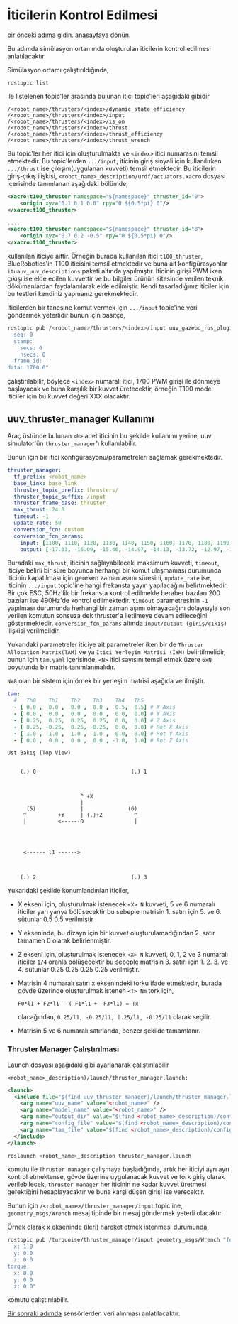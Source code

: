 # İticilerin Kontrol Edilmesi
[bir önceki adıma](simulation.md) gidin.
[anasayfaya](index.md) dönün.

Bu adımda simülasyon ortamında oluşturulan iticilerin kontrol edilmesi anlatılacaktır.

Simülasyon ortamı çalıştırıldığında, 
```
rostopic list
``` 
ile listelenen topic'ler arasında bulunan itici
topic'leri aşağıdaki gibidir

```
/<robot_name>/thrusters/<index>/dynamic_state_efficiency
/<robot_name>/thrusters/<index>/input
/<robot_name>/thrusters/<index>/is_on
/<robot_name>/thrusters/<index>/thrust
/<robot_name>/thrusters/<index>/thrust_efficiency
/<robot_name>/thrusters/<index>/thrust_wrench
```

Bu topic'ler her itici için oluşturulmakta ve `<index>` itici 
numarasını temsil etmektedir. Bu topic'lerden `.../input`, iticinin giriş sinyali için kullanılırken `.../thrust` ise çıkışını(uygulanan kuvveti) temsil etmektedir. Bu iticilerin giriş-çıkış ilişkisi, `<robot_name>_description/urdf/actuators.xacro` dosyası içerisinde tanımlanan aşağıdaki bölümde, 

```xml
<xacro:t100_thruster namespace="${namespace}" thruster_id="0">
    <origin xyz="0.1 0.1 0.0" rpy="0 ${0.5*pi} 0"/>
</xacro:t100_thruster>

....
<xacro:t100_thruster namespace="${namespace}" thruster_id="8">
    <origin xyz="0.7 0.2 -0.5" rpy="0 ${0.5*pi} 0"/>
</xacro:t100_thruster>
```
kullanılan iticiye aittir. Örneğin burada kullanılan itici `t100_thruster`, BlueRobotics'in T100 iticisini temsil etmektedir ve buna ait konfigürasyonlar `ituauv_uuv_descriptions` paketi altında yapılmıştır. İticinin girişi PWM iken çıkışı ise elde edilen kuvvettir ve bu bilgiler ürünün sitesinde verilen teknik dökümanlardan faydalanılarak elde edilmiştir. Kendi tasarladığınız iticiler için bu testleri kendiniz yapmanız gerekmektedir.

İticilerden bir tanesine komut vermek için `.../input` topic'ine veri göndermek yeterlidir bunun için basitçe,
```sh
rostopic pub /<robot_name>/thrusters/<index>/input uuv_gazebo_ros_plugins_msgs/FloatStamped "header:  
  seq: 0
  stamp:
    secs: 0
    nsecs: 0
  frame_id: ''
data: 1700.0"
```
çalıştırılabilir, böylece `<index>` numaralı itici, 1700 PWM girişi ile dönmeye başlayacak ve buna karşılık bir kuvvet üretecektir, örneğin T100 model iticiler için bu kuvvet değeri XXX olacaktır.


## uuv_thruster_manager Kullanımı
Araç üstünde bulunan `<N>` adet iticinin bu şekilde kullanımı yerine, uuv simulator'ün `thruster_manager`'ı kullanılabilir.

Bunun için bir itici konfigürasyonu/parametreleri sağlamak gerekmektedir.

```yaml
thruster_manager:
  tf_prefix: <robot_name>
  base_link: base_link
  thruster_topic_prefix: thrusters/
  thruster_topic_suffix: /input
  thruster_frame_base: thruster_
  max_thrust: 24.0
  timeout: -1
  update_rate: 50
  conversion_fcn: custom
  conversion_fcn_params:
    input: [1100, 1110, 1120, 1130, 1140, 1150, 1160, 1170, 1180, 1190, 1200, 1210, 1220, 1230, 1240, 1250, 1260, 1270, 1280, 1290, 1300, 1310, 1320, 1330, 1340, 1350, 1360, 1370, 1380, 1390, 1400, 1410, 1420, 1430, 1440, 1450, 1460, 1470, 1480, 1490, 1500, 1510, 1520, 1530, 1540, 1550, 1560, 1570, 1580, 1590, 1600, 1610, 1620, 1630, 1640, 1650, 1660, 1670, 1680, 1690, 1700, 1710, 1720, 1730, 1740, 1750, 1760, 1770, 1780, 1790, 1800, 1810, 1820, 1830, 1840, 1850, 1860, 1870, 1880, 1890, 1900]
    output: [-17.33, -16.09, -15.46, -14.97, -14.13, -13.72, -12.97, -12.34, -11.85, -11.41, -10.83, -10.20, -9.71, -9.09, -8.38, -7.75, -7.39, -6.90, -6.55, -6.10, -5.70, -5.21, -4.63, -4.19, -3.92, -3.61, -3.20, -2.67, -2.27, -1.96, -1.64, -1.38, -1.02, -0.71, -0.49, -0.31, -0.13, -0.08, 0.00, 0.00, 0.00, 0.00, 0.00, 0.08, 0.35, 0.62, 1.02, 1.42, 1.91, 2.49, 3.03, 3.61, 4.23, 4.72, 5.34, 6.01, 6.73, 7.22, 7.88, 8.64, 9.45, 10.38, 11.09, 11.63, 12.30, 12.79, 13.59, 14.62, 15.46, 16.22, 16.93, 17.87, 19.21, 20.05, 20.59, 21.39, 22.19, 22.77, 23.71, 24.38, 24.69]
```

Buradaki `max_thrust`, iticinin sağlayabileceki maksimum kuvveti, `timeout`, iticiye belirli bir süre boyunca herhangi bir komut ulaşmaması durumunda iticinin kapatılması için gereken zaman aşımı süresini, `update_rate` ise, iticinin `.../input` topic'ine hangi frekansta yayın yapılacağını belirtmektedir. Bir çok ESC, 50Hz'lik bir frekansta kontrol edilmekle beraber bazıları 200 bazıları ise 490Hz'de kontrol edilmektedir. `timeout` parametresinin `-1` yapılması durumunda herhangi bir zaman aşımı olmayacağını dolayısıyla son verilen komutun sonsuza dek thruster'a iletilmeye devam edileceğini göstermektedir. `conversion_fcn_params` altında `input/output (giriş/çıkış)` ilişkisi verilmelidir.



Yukarıdaki parametreler iticiye ait parametreler iken bir de `Thruster Allocation Matrix(TAM)` ve ya `İtici Yerleşim Matrisi (İYM)` belirtilmelidir, bunun için `tam.yaml` içerisinde, `<N>` itici sayısını temsil etmek üzere
`6xN` boyutunda bir matris tanımlanmalıdır. 

`N=8` olan bir sistem için örnek bir yerleşim matrisi aşağıda verilmiştir.

```yaml
tam:
  #   Th0    Th1    Th2    Th3    Th4   Th5  
  - [ 0.0 ,  0.0 ,  0.0 ,  0.0 ,  0.5,  0.5] # X Axis
  - [ 0.0 ,  0.0 ,  0.0 ,  0.0 ,  0.0,  0.0] # Y Axis
  - [ 0.25,  0.25,  0.25,  0.25,  0.0,  0.0] # Z Axis
  - [ 0.25, -0.25,  0.25, -0.25,  0.0,  0.0] # Rot X Axis
  - [-1.0 , -1.0 ,  1.0 ,  1.0 ,  0.0,  0.0] # Rot Y Axis
  - [ 0.0 ,  0.0 ,  0.0 ,  0.0 , -1.0,  1.0] # Rot Z Axis

```

```
Üst Bakış (Top View)


    (.) 0                              (.) 1
                       
                       
                       
                       ^ +X
                       |
      (5)              |              (6)
     ^          +Y     | (.)+Z          ^
     |          <------O                |
                       
                       
                       
                       
     <------ l1 ------>
                       
                       
  
    (.) 2                              (.) 3

```
Yukarıdaki şekilde konumlandırılan iticiler, 
  - X ekseni için, oluşturulmak istenecek `<X> N` kuvveti, 5 ve 6 numaralı iticiler yarı yarıya bölüşecektir bu sebeple matrisin 1. satırı için 5. ve 6. sütunlar 0.5  0.5 verilmiştir  
    
  - Y ekseninde, bu dizayn için bir kuvvet oluşturulamadığından 2. satır tamamen 0 olarak belirlenmiştir.
  - Z ekseni için, oluşturulmak istenecek `<X> N` kuvveti, 0, 1, 2 ve 3 numaralı iticiler `1/4` oranla bölüşecektir bu sebeple matrisin 3. satırı için 1. 2. 3. ve 4. sütunlar 0.25 0.25 0.25 0.25 verilmiştir.
  - Matrisin 4 numaralı satırı x eksenindeki torku ifade
  etmektedir, burada gövde üzerinde oluşturulmak istenen `<T> Nm` tork için, 
    ```
    F0*l1 + F2*l1 - (-F1*l1 + -F3*l1) = Tx
    ```
    olacağından, `0.25/l1, -0.25/l1, 0.25/l1, -0.25/l1` olarak seçilir.
  - Matrisin 5 ve 6 numaralı satırlarıda, benzer şekilde tamamlanır.



### Thruster Manager Çalıştırılması

Launch dosyası aşağıdaki gibi ayarlanarak çalıştırılabilir

`<robot_name>_description)/launch/thruster_manager.launch:`
```xml
<launch>
  <include file="$(find uuv_thruster_manager)/launch/thruster_manager.launch">
    <arg name="uuv_name" value="<robot_name>" />
    <arg name="model_name" value="<robot_name>" />
    <arg name="output_dir" value="$(find <robot_name>_description)/config"/>
    <arg name="config_file" value="$(find <robot_name>_description)/config/t100_thruster_manager.yaml"/>
    <arg name="tam_file" value="$(find <robot_name>_description)/config/tam.yaml"/>
  </include>
</launch>
```

```sh
roslaunch <robot_name>_description thruster_manager.launch 
```
komutu ile `Thruster manager` çalışmaya başladığında, artık her iticiyi ayrı ayrı kontrol etmektense, gövde üzerine
uygulanacak kuvvet ve tork giriş olarak verilebilecek, `thruster manager` her iticinin ne kadar kuvvet üretmesi gerektiğini hesaplayacaktır ve buna karşi düşen girişi ise verecektir.

Bunun için `/<robot_name>/thruster_manager/input` topic'ine, `geometry_msgs/Wrench` mesaj tipinde bir mesaj göndermek yeterli olacaktır.

Örnek olarak x ekseninde (ileri) hareket etmek istenmesi durumunda,
```sh
rostopic pub /turquoise/thruster_manager/input geometry_msgs/Wrench "force:
  x: 1.0
  y: 0.0
  z: 0.0
torque:
  x: 0.0
  y: 0.0
  z: 0.0"
```
komutu çalıştırılabilir.

[Bir sonraki adımda](sensor-data.md) sensörlerden veri alınması anlatılacaktır.
